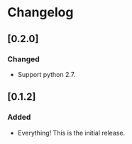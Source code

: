 # Changelog

## [0.2.0]

### Changed

- Support python 2.7.

## [0.1.2]

### Added

- Everything! This is the initial release.
